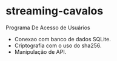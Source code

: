 # streaming-cavalos
Programa De Acesso de Usuários


- Conexao com banco de dados SQLite.
- Criptografia com o uso do sha256.
- Manipulação de API.